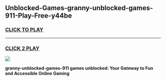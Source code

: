 
## Unblocked-Games-granny-unblocked-games-911-Play-Free-y44be
<h3>
<a href="https://premium76.site?title=granny-unblocked-games-911&ref=21A">CLICK TO PLAY</a></h3>
<hr>

<h3>
<a href="https://premium76.site?title=granny-unblocked-games-911&ref=21A">CLICK 2 PLAY</a>
  
</h3>

<a href="https://premium76.site?title=granny-unblocked-games-911&ref=21A"><img src="https://clearcache.store/games.png"></a>


**granny-unblocked-games-911 games unblocked: Your Gateway to Fun and Accessible Online Gaming**
